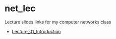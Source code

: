 # net_lec
Lecture slides links for my computer networks class


* [Lecture_01_Introduction](https://docs.google.com/presentation/d/176RSe3LdyvLN_hiHkxfXF6rlcNIvzPCduzMOb4VeQrQ/edit?usp=sharing)




